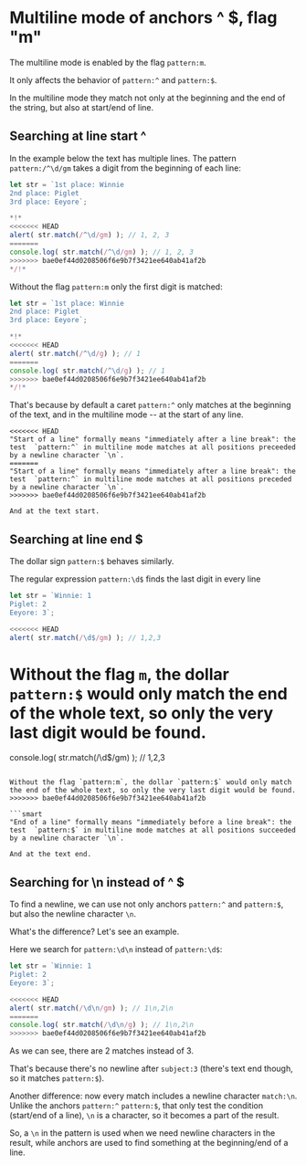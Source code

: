 # Multiline mode of anchors ^ $, flag "m"

The multiline mode is enabled by the flag `pattern:m`.

It only affects the behavior of `pattern:^` and `pattern:$`.

In the multiline mode they match not only at the beginning and the end of the string, but also at start/end of line.

## Searching at line start ^

In the example below the text has multiple lines. The pattern `pattern:/^\d/gm` takes a digit from the beginning of each line:

```js run
let str = `1st place: Winnie
2nd place: Piglet
3rd place: Eeyore`;

*!*
<<<<<<< HEAD
alert( str.match(/^\d/gm) ); // 1, 2, 3
=======
console.log( str.match(/^\d/gm) ); // 1, 2, 3
>>>>>>> bae0ef44d0208506f6e9b7f3421ee640ab41af2b
*/!*
```

Without the flag `pattern:m` only the first digit is matched:

```js run
let str = `1st place: Winnie
2nd place: Piglet
3rd place: Eeyore`;

*!*
<<<<<<< HEAD
alert( str.match(/^\d/g) ); // 1
=======
console.log( str.match(/^\d/g) ); // 1
>>>>>>> bae0ef44d0208506f6e9b7f3421ee640ab41af2b
*/!*
```

That's because by default a caret `pattern:^` only matches at the beginning of the text, and in the multiline mode -- at the start of any line.

```smart
<<<<<<< HEAD
"Start of a line" formally means "immediately after a line break": the test  `pattern:^` in multiline mode matches at all positions preceeded by a newline character `\n`.
=======
"Start of a line" formally means "immediately after a line break": the test  `pattern:^` in multiline mode matches at all positions preceded by a newline character `\n`.
>>>>>>> bae0ef44d0208506f6e9b7f3421ee640ab41af2b

And at the text start.
```

## Searching at line end $

The dollar sign `pattern:$` behaves similarly.

The regular expression `pattern:\d$` finds the last digit in every line

```js run
let str = `Winnie: 1
Piglet: 2
Eeyore: 3`;

<<<<<<< HEAD
alert( str.match(/\d$/gm) ); // 1,2,3
```

Without the flag `m`, the dollar `pattern:$` would only match the end of the whole text, so only the very last digit would be found.
=======
console.log( str.match(/\d$/gm) ); // 1,2,3
```

Without the flag `pattern:m`, the dollar `pattern:$` would only match the end of the whole text, so only the very last digit would be found.
>>>>>>> bae0ef44d0208506f6e9b7f3421ee640ab41af2b

```smart
"End of a line" formally means "immediately before a line break": the test  `pattern:$` in multiline mode matches at all positions succeeded by a newline character `\n`.

And at the text end.
```

## Searching for \n instead of ^ $

To find a newline, we can use not only anchors `pattern:^` and `pattern:$`, but also the newline character `\n`.

What's the difference? Let's see an example.

Here we search for `pattern:\d\n` instead of `pattern:\d$`:

```js run
let str = `Winnie: 1
Piglet: 2
Eeyore: 3`;

<<<<<<< HEAD
alert( str.match(/\d\n/gm) ); // 1\n,2\n
=======
console.log( str.match(/\d\n/g) ); // 1\n,2\n
>>>>>>> bae0ef44d0208506f6e9b7f3421ee640ab41af2b
```

As we can see, there are 2 matches instead of 3.

That's because there's no newline after `subject:3` (there's text end though, so it matches `pattern:$`).

Another difference: now every match includes a newline character `match:\n`. Unlike the anchors `pattern:^` `pattern:$`, that only test the condition (start/end of a line), `\n` is a character, so it becomes a part of the result.

So, a `\n` in the pattern is used when we need newline characters in the result, while anchors are used to find something at the beginning/end of a line.
